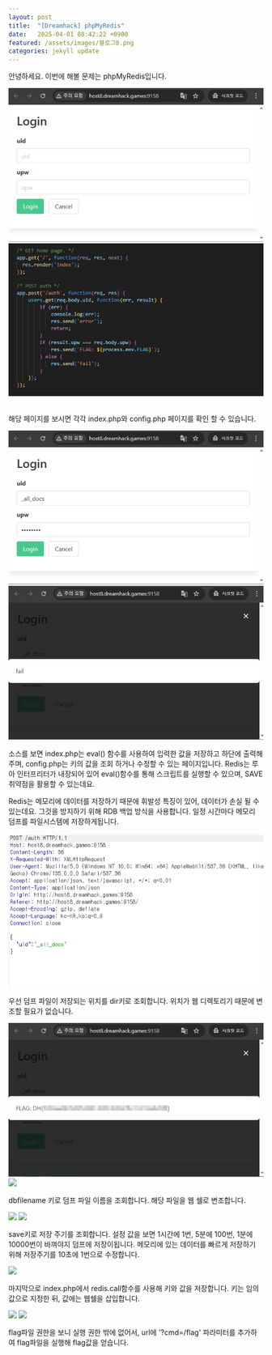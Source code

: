 ```yaml
---
layout: post
title:  "[Dreamhack] phpMyRedis"
date:   2025-04-01 08:42:22 +0900
featured: /assets/images/블로그8.png
categories: jekyll update
---
```

<p>안녕하세요. 이번에 해볼 문제는 phpMyRedis입니다.</p>
<img src="/assets/images/7/1.png" style="max-width: 100%; height: auto;">
<img src="/assets/images/7/2.png" style="max-width: 100%; height: auto;">  
<p>해당 페이지를 보시면 각각 index.php와 config.php 페이지를 확인 할 수 있습니다.</p>
<img src="/assets/images/7/3.png" style="max-width: 100%; height: auto;">
<img src="/assets/images/7/4.png" style="max-width: 100%; height: auto;">
<p>소스를 보면 index.php는 eval() 함수를 사용하여 입력한 값을 저장하고 하단에 출력해주며, config.php는 키의 값을 조회 하거나 수정할 수 있는 페이지입니다. Redis는 루아 인터프리터가 내장되어 있어 eval()함수를 통해 스크립트를 실행할 수 있으며, SAVE 취약점을 활용할 수 있는데요.</p>
<p>Redis는 메모리에 데이터를 저장하기 때문에 휘발성 특징이 있어, 데이터가 손실 될 수있는데요. 그것을 방지하기 위해 RDB 백업 방식을 사용합니다. 일정 시간마다 메모리 덤프를 파일시스템에 저장하게됩니다.</p>
<img src="/assets/images/7/5.png" style="max-width: 100%; height: auto;">
<p>우선 덤프 파일이 저장되는 위치를 dir키로 조회합니다. 위치가 웹 디렉토리기 때문에 변조할 필요가 없습니다.</p>
<img src="/assets/images/7/6.png" style="max-width: 100%; height: auto;">
<img src="/assets/images/7/8.png" style="max-width: 100%; height: auto;">
<p>dbfilename 키로 덤프 파일 이름을 조회합니다. 해당 파일을 웹 쉘로 변조합니다.</p>
<img src="/assets/images/7/7.png" style="max-width: 100%; height: auto;">
<img src="/assets/images/7/9.png" style="max-width: 100%; height: auto;">
<p>save키로 저장 주기를 조회합니다. 설정 값을 보면 1시간에 1번, 5분에 100번, 1분에 10000번이 바껴야지 덤프에 저장이됩니다. 메모리에 있는 데이터를 빠르게 저장하기 위해 저장주기를 10초에 1번으로 수정합니다.</p>
<img src="/assets/images/7/10.png" style="max-width: 100%; height: auto;">
<p>마지막으로 index.php에서 redis.call함수를 사용해 키와 값을 저장합니다. 키는 임의값으로 지정한 뒤, 값에는 웹쉘을 삽입합니다.</p>
<img src="/assets/images/7/11.png" style="max-width: 100%; height: auto;">
<img src="/assets/images/7/12.png" style="max-width: 100%; height: auto;">
<p>flag파일 권한을 보니 실행 권한 밖에 없어서, url에 '?cmd=/flag' 파라미터를 추가하여 flag파일을 실행해 flag값을 얻습니다.</p>